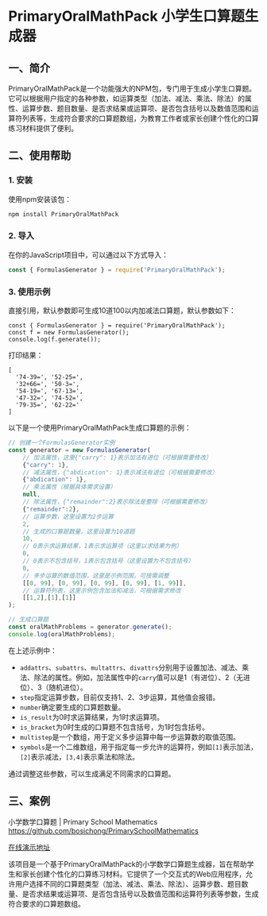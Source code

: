 # PrimaryOralMathPack 小学生口算题生成器

## 一、简介
PrimaryOralMathPack是一个功能强大的NPM包，专门用于生成小学生口算题。它可以根据用户指定的各种参数，如运算类型（加法、减法、乘法、除法）的属性、运算步数、题目数量、是否求结果或运算项、是否包含括号以及数值范围和运算符列表等，生成符合要求的口算题数组，为教育工作者或家长创建个性化的口算练习材料提供了便利。

## 二、使用帮助

### 1. 安装
使用npm安装该包：
```bash
npm install PrimaryOralMathPack
```

### 2. 导入
在你的JavaScript项目中，可以通过以下方式导入：
```javascript
const { FormulasGenerator } = require('PrimaryOralMathPack');
```

### 3. 使用示例

直接引用，默认参数即可生成10道100以内加减法口算题，默认参数如下：

```
const { FormulasGenerator } = require('PrimaryOralMathPack');
const f = new FormulasGenerator();
console.log(f.generate());
```
打印结果：
```
[
  '74-39=', '52-25=',
  '32+66=', '50-3=', 
  '54-19=', '67-13=',
  '47-32=', '74-52=',
  '79-35=', '62-22=' 
]
```

以下是一个使用PrimaryOralMathPack生成口算题的示例：
```javascript
// 创建一个FormulasGenerator实例
const generator = new FormulasGenerator(
    // 加法属性，这里{"carry": 1}表示加法有进位（可根据需要修改）
    {"carry": 1}, 
    // 减法属性，{"abdication": 1}表示减法有退位（可根据需要修改）
    {"abdication": 1}, 
    // 乘法属性（根据具体需求设置）
    null, 
    // 除法属性，{"remainder":2}表示除法是整除（可根据需要修改）
    {"remainder":2}, 
    // 运算步数，这里设置为2步运算
    2, 
    // 生成的口算题数量，这里设置为10道题
    10, 
    // 0表示求运算结果，1表示求运算项（这里以求结果为例）
    0, 
    // 0表示不包含括号，1表示包含括号（这里设置为不包含括号）
    0, 
    // 多步运算的数值范围，这里是示例范围，可按需调整
    [[0, 99], [0, 99], [0, 99], [0, 99], [1, 99]], 
    // 运算符列表，这里示例包含加法和减法，可根据需求修改
    [[1,2],[1],[1]]
);

// 生成口算题
const oralMathProblems = generator.generate();
console.log(oralMathProblems); 
```

在上述示例中：
- `addattrs`、`subattrs`、`multattrs`、`divattrs`分别用于设置加法、减法、乘法、除法的属性。例如，加法属性中的`carry`值可以是1（有进位）、2（无进位）、3（随机进位）。
- `step`指定运算步数，目前仅支持1、2、3步运算，其他值会报错。
- `number`确定要生成的口算题数量。
- `is_result`为0时求运算结果，为1时求运算项。
- `is_bracket`为0时生成的口算题不包含括号，为1时包含括号。
- `multistep`是一个数组，用于定义多步运算中每一步运算数的取值范围。
- `symbols`是一个二维数组，用于指定每一步允许的运算符，例如`[1]`表示加法，`[2]`表示减法，`[3,4]`表示乘法和除法。

通过调整这些参数，可以生成满足不同需求的口算题。

## 三、案例

小学数学口算题 | Primary School Mathematics
https://github.com/bosichong/PrimarySchoolMathematics

[在线演示地址](https://www.suiyan.cc/demo/psm/)

该项目是一个基于PrimaryOralMathPack的小学数学口算题生成器，旨在帮助学生和家长创建个性化的口算练习材料。它提供了一个交互式的Web应用程序，允许用户选择不同的口算题类型（加法、减法、乘法、除法）、运算步数、题目数量、是否求结果或运算项、是否包含括号以及数值范围和运算符列表等参数，生成符合要求的口算题数组。